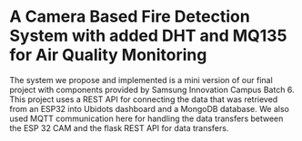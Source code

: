 # A Camera Based Fire Detection System with added DHT and MQ135 for Air Quality Monitoring

The system we propose and implemented is a mini version of our final project with components provided by Samsung Innovation Campus Batch 6. This project uses a REST API for connecting the data that was retrieved from an ESP32 into Ubidots dashboard and a MongoDB database. We also used MQTT communication here for handling the data transfers between the ESP 32 CAM and the flask REST API for data transfers.
